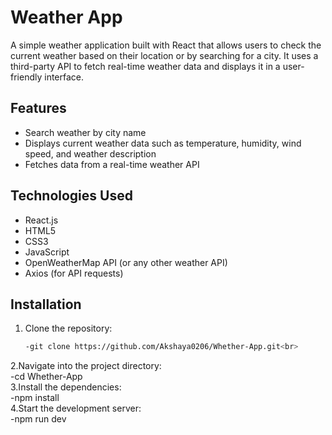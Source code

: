 # Weather App

A simple weather application built with React that allows users to check the current weather based on their location or by searching for a city. It uses a third-party API to fetch real-time weather data and displays it in a user-friendly interface.

## Features

- Search weather by city name
- Displays current weather data such as temperature, humidity, wind speed, and weather description
- Fetches data from a real-time weather API

## Technologies Used

- React.js
- HTML5
- CSS3
- JavaScript
- OpenWeatherMap API (or any other weather API)
- Axios (for API requests)

## Installation

1. Clone the repository: <br>

   ```bash <br>
   -git clone https://github.com/Akshaya0206/Whether-App.git<br>
2.Navigate into the project directory: <br>
  -cd Whether-App <br>
3.Install the dependencies: <br>
  -npm install <br>
4.Start the development server: <br>
  -npm run dev
